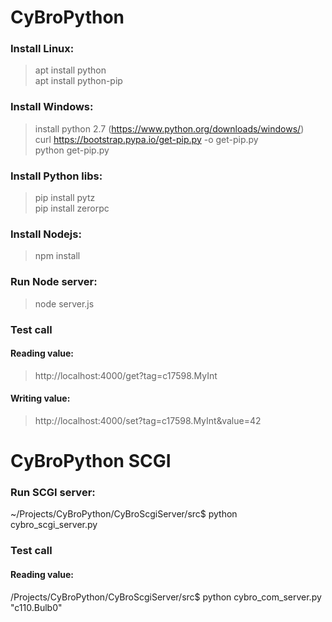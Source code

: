# CyBroPython

### Install Linux:
> apt install python <br>
> apt install python-pip <br>

### Install Windows:
> install python 2.7 (https://www.python.org/downloads/windows/) <br>
> curl https://bootstrap.pypa.io/get-pip.py -o get-pip.py <br>
> python get-pip.py <br>

### Install Python libs:
> pip install pytz <br>
> pip install zerorpc <br>

### Install Nodejs:
> npm install

### Run Node server:
> node server.js

### Test call 
#### Reading value:
> http://localhost:4000/get?tag=c17598.MyInt

#### Writing value:
> http://localhost:4000/set?tag=c17598.MyInt&value=42


# CyBroPython SCGI

### Run SCGI server:
~/Projects/CyBroPython/CyBroScgiServer/src$ python cybro_scgi_server.py

### Test call 
#### Reading value:
/Projects/CyBroPython/CyBroScgiServer/src$ python cybro_com_server.py "c110.Bulb0"


